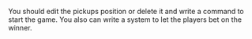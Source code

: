 You should edit the pickups position or delete it and write a command to start the game.
You also can write a system to let the players bet on the winner.
